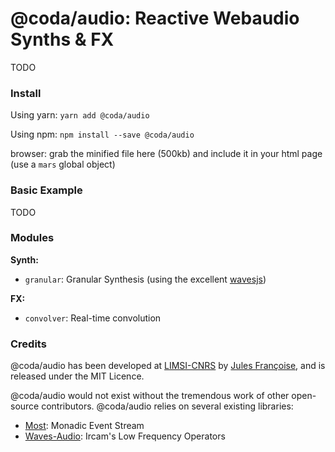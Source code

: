 # @coda/audio: Reactive Webaudio Synths & FX

TODO

### Install

Using yarn: `yarn add @coda/audio`

Using npm: `npm install --save @coda/audio`

browser: grab the minified file here (500kb) and include it in your html page (use a `mars` global object)
<script src="mars.min.js"></script>

### Basic Example

TODO

### Modules

__Synth:__

* `granular`: Granular Synthesis (using the excellent [wavesjs](https://github.com/wavesjs/waves-audio))

__FX:__

* `convolver`: Real-time convolution

### Credits

@coda/audio has been developed at [LIMSI-CNRS](https://www.limsi.fr/en/) by [Jules Françoise](https://www.julesfrancoise.com), and is released under the MIT Licence.

@coda/audio would not exist without the tremendous work of other open-source contributors. @coda/audio relies on several existing libraries:
- [Most](https://github.com/mostjs/core): Monadic Event Stream
- [Waves-Audio](https://github.com/wavesjs/waves-audio): Ircam's Low Frequency Operators
